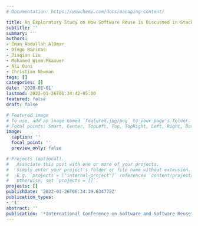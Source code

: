 ```yaml
---
# Documentation: https://wowchemy.com/docs/managing-content/

title: An Exploratory Study on How Software Reuse is Discussed in Stack Overflow
subtitle: ''
summary: ''
authors:
- Eman Abdullah AlOmar
- Diego Barinas
- Jiaqian Liu
- Mohamed Wiem Mkaouer
- Ali Ouni
- Christian Newman
tags: []
categories: []
date: '2020-01-01'
lastmod: 2022-01-26T01:34:42-05:00
featured: false
draft: false

# Featured image
# To use, add an image named `featured.jpg/png` to your page's folder.
# Focal points: Smart, Center, TopLeft, Top, TopRight, Left, Right, BottomLeft, Bottom, BottomRight.
image:
  caption: ''
  focal_point: ''
  preview_only: false

# Projects (optional).
#   Associate this post with one or more of your projects.
#   Simply enter your project's folder or file name without extension.
#   E.g. `projects = ["internal-project"]` references `content/project/deep-learning/index.md`.
#   Otherwise, set `projects = []`.
projects: []
publishDate: '2022-01-26T06:34:39.634772Z'
publication_types:
- '1'
abstract: ''
publication: '*International Conference on Software and Software Reuse*'
---
```

